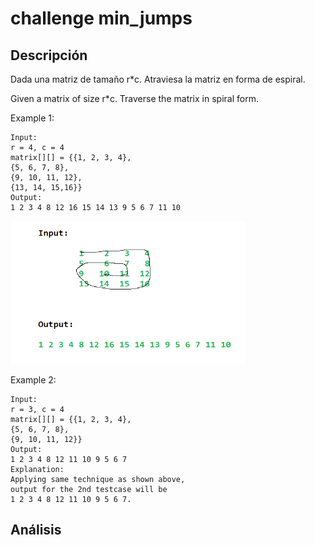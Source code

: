 # challenge min_jumps
## Descripción
Dada una matriz de tamaño r*c. Atraviesa la matriz en forma de espiral.

Given a matrix of size r*c. Traverse the matrix in spiral form.

Example 1:

    Input:
    r = 4, c = 4
    matrix[][] = {{1, 2, 3, 4},
    {5, 6, 7, 8},
    {9, 10, 11, 12},
    {13, 14, 15,16}}
    Output:
    1 2 3 4 8 12 16 15 14 13 9 5 6 7 11 10

![image info](./spirally.png)

Example 2:

    Input:
    r = 3, c = 4  
    matrix[][] = {{1, 2, 3, 4},
    {5, 6, 7, 8},
    {9, 10, 11, 12}}
    Output:
    1 2 3 4 8 12 11 10 9 5 6 7
    Explanation:
    Applying same technique as shown above,
    output for the 2nd testcase will be
    1 2 3 4 8 12 11 10 9 5 6 7.

## Análisis

